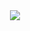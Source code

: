 <div align=center>
  <img src="https://github.com/user-attachments/assets/065961c4-447a-46a7-a0d9-f7d96b28e250">
<div> 
